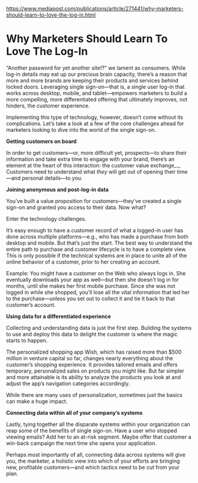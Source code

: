 https://www.mediapost.com/publications/article/271441/why-marketers-should-learn-to-love-the-log-in.html

# Why Marketers Should Learn To Love The Log-In


“Another password for yet another site!?” we lament as consumers. While log-in details may eat up our precious brain capacity, there’s a reason that more and more brands are keeping their products and services behind locked doors. Leveraging single sign-on—that is, a single user log-in that works across desktop, mobile, and tablet—empowers marketers to build a more compelling, more differentiated offering that ultimately improves, not hinders, the customer experience.

Implementing this type of technology, however, doesn’t come without its complications. Let’s take a look at a few of the core challenges ahead for marketers looking to dive into the world of the single sign-on.

**Getting customers on board**

In order to get customers—or, more difficult yet, prospects—to share their information and take extra time to engage with your brand, there’s an element at the heart of this interaction: the customer value exchange_._ Customers need to understand what  _they_  will get out of opening their time—and personal details—to you.

**Joining anonymous and post-log-in data**

You’ve built a value proposition for customers—they’ve created a single sign-on and granted you access to their data. Now what?

Enter the technology challenges.

It’s easy enough to have a customer record of what a logged-in user has done across multiple platforms—e.g., who has made a purchase from both desktop and mobile. But that’s just the start. The best way to understand the entire path to purchase and customer lifecycle is to have a complete view. This is only possible if the technical systems are in place to unite all of the online behavior of a customer, prior to her creating an account.

Example: You might have a customer on the Web who always logs in. She eventually downloads your app as well—but then she doesn't log in for months, until she makes her first mobile purchase. Since she was not logged in while she shopped, you’ll lose all the vital information that led her to the purchase—unless you set out to collect it and tie it back to that customer’s account.

**Using data for a differentiated experience**

Collecting and understanding data is just the first step. Building the systems to use and deploy this data to delight the customer is where the magic starts to happen.

The personalized shopping app Wish, which has raised more than $500 million in venture capital so far, changes nearly everything about the customer’s shopping experience. It provides tailored emails and offers temporary, personalized sales on products you might like. But far simpler and more attainable is its ability to analyze the products you look at and adjust the app’s navigation categories accordingly.

While there are many uses of personalization, sometimes just the basics can make a huge impact.

**Connecting data within all of your company’s systems**

Lastly, tying together all the disparate systems within your organization can reap some of the benefits of single sign-on. Have a user who stopped viewing emails? Add her to an at-risk segment. Maybe offer that customer a win-back campaign the next time she opens your application.

Perhaps most importantly of all, connecting data across systems will give you, the marketer, a holistic view into which of your efforts are bringing new, profitable customers—and which tactics need to be cut from your plan.